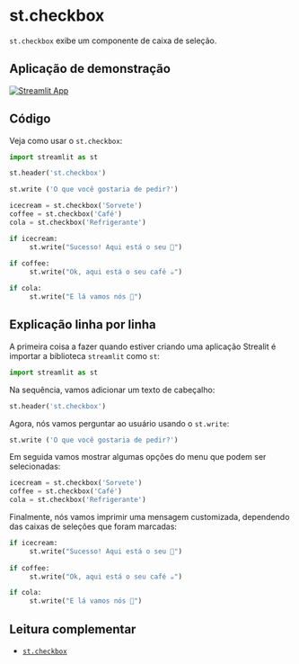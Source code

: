 # st.checkbox

`st.checkbox` exibe um componente de caixa de seleção.

## Aplicação de demonstração

[![Streamlit App](https://static.streamlit.io/badges/streamlit_badge_black_white.svg)](https://share.streamlit.io/dataprofessor/st.checkbox/)

## Código
Veja como usar o `st.checkbox`:
```python
import streamlit as st

st.header('st.checkbox')

st.write ('O que você gostaria de pedir?')

icecream = st.checkbox('Sorvete')
coffee = st.checkbox('Café')
cola = st.checkbox('Refrigerante')

if icecream:
     st.write("Sucesso! Aqui está o seu 🍦")
    
if coffee: 
     st.write("Ok, aqui está o seu café ☕")

if cola:
     st.write("E lá vamos nós 🥤")
```

## Explicação linha por linha
A primeira coisa a fazer quando estiver criando uma aplicação Strealit é importar a biblioteca `streamlit` como `st`:
```python
import streamlit as st
```

Na sequência, vamos adicionar um texto de cabeçalho:
```python
st.header('st.checkbox')
```

Agora, nós vamos perguntar ao usuário usando o `st.write`:
```python
st.write ('O que você gostaria de pedir?')
```

Em seguida vamos mostrar algumas opções do menu que podem ser selecionadas:
```python
icecream = st.checkbox('Sorvete')
coffee = st.checkbox('Café')
cola = st.checkbox('Refrigerante')
```

Finalmente, nós vamos imprimir uma mensagem customizada, dependendo das caixas de seleções que foram marcadas:
```python
if icecream:
     st.write("Sucesso! Aqui está o seu 🍦")
    
if coffee: 
     st.write("Ok, aqui está o seu café ☕")

if cola:
     st.write("E lá vamos nós 🥤")
```  

## Leitura complementar
- [`st.checkbox`](https://docs.streamlit.io/library/api-reference/widgets/st.checkbox)
